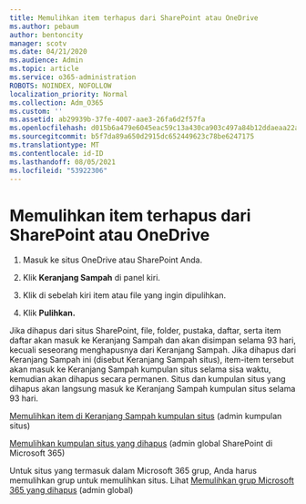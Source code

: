 ```yaml
---
title: Memulihkan item terhapus dari SharePoint atau OneDrive
ms.author: pebaum
author: bentoncity
manager: scotv
ms.date: 04/21/2020
ms.audience: Admin
ms.topic: article
ms.service: o365-administration
ROBOTS: NOINDEX, NOFOLLOW
localization_priority: Normal
ms.collection: Adm_O365
ms.custom: ''
ms.assetid: ab29939b-37fe-4007-aae3-26fa6d2f57fa
ms.openlocfilehash: d015b6a479e6045eac59c13a430ca903c497a84b12ddaeaa22aeec9fae88f4e0
ms.sourcegitcommit: b5f7da89a650d2915dc652449623c78be6247175
ms.translationtype: MT
ms.contentlocale: id-ID
ms.lasthandoff: 08/05/2021
ms.locfileid: "53922306"
---
```

# <a name="restore-deleted-items-from-sharepoint-or-onedrive"></a>Memulihkan item terhapus dari SharePoint atau OneDrive

1. Masuk ke situs OneDrive atau SharePoint Anda.
    
2. Klik **Keranjang Sampah** di panel kiri. 
    
3. Klik di sebelah kiri item atau file yang ingin dipulihkan.
    
4. Klik **Pulihkan.** 
    
Jika dihapus dari situs SharePoint, file, folder, pustaka, daftar, serta item daftar akan masuk ke Keranjang Sampah dan akan disimpan selama 93 hari, kecuali seseorang menghapusnya dari Keranjang Sampah. Jika dihapus dari Keranjang Sampah ini (disebut Keranjang Sampah situs), item-item tersebut akan masuk ke Keranjang Sampah kumpulan situs selama sisa waktu, kemudian akan dihapus secara permanen. Situs dan kumpulan situs yang dihapus akan langsung masuk ke Keranjang Sampah kumpulan situs selama 93 hari.
  
[Memulihkan item di Keranjang Sampah kumpulan situs](https://go.microsoft.com/fwlink/?linkid=867800) (admin kumpulan situs) 
  
[Memulihkan kumpulan situs yang dihapus](https://go.microsoft.com/fwlink/?linkid=867660) (admin global SharePoint di Microsoft 365) 
  
Untuk situs yang termasuk dalam Microsoft 365 grup, Anda harus memulihkan grup untuk memulihkan situs. Lihat [Memulihkan grup Microsoft 365 yang dihapus](https://go.microsoft.com/fwlink/?linkid=867802) (admin global) 
  

